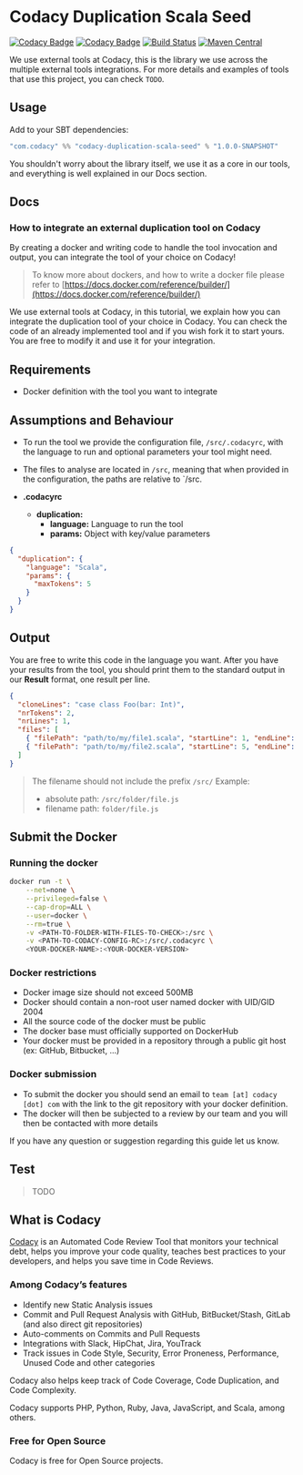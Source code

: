 # Codacy Duplication Scala Seed

[![Codacy Badge](https://api.codacy.com/project/badge/Grade/b85f7d351cd44a96ad95dbbff1305ccc)](https://www.codacy.com/gh/codacy/codacy-duplication-scala-seed?utm_source=github.com&amp;utm_medium=referral&amp;utm_content=codacy/codacy-duplication-scala-seed&amp;utm_campaign=Badge_Grade)
[![Codacy Badge](https://api.codacy.com/project/badge/Coverage/b85f7d351cd44a96ad95dbbff1305ccc)](https://www.codacy.com/gh/codacy/codacy-duplication-scala-seed?utm_source=github.com&utm_medium=referral&utm_content=codacy/codacy-duplication-scala-seed&utm_campaign=Badge_Coverage)
[![Build Status](https://circleci.com/gh/codacy/codacy-duplication-scala-seed.svg?style=shield&circle-token=:circle-token)](https://circleci.com/gh/codacy/codacy-duplication-scala-seed)
[![Maven Central](https://maven-badges.herokuapp.com/maven-central/com.codacy/codacy-duplication-scala-seed_2.12/badge.svg)](https://maven-badges.herokuapp.com/maven-central/com.codacy/codacy-duplication-scala-seed_2.12)

We use external tools at Codacy, this is the library we use across the multiple external tools integrations.
For more details and examples of tools that use this project, you can check
`TODO`.

## Usage

Add to your SBT dependencies:

```scala
"com.codacy" %% "codacy-duplication-scala-seed" % "1.0.0-SNAPSHOT"
```

You shouldn't worry about the library itself, we use it as a core in our tools,
and everything is well explained in our Docs section.

## Docs

### How to integrate an external duplication tool on Codacy

By creating a docker and writing code to handle the tool invocation and output,
you can integrate the tool of your choice on Codacy!

> To know more about dockers, and how to write a docker file please refer to [https://docs.docker.com/reference/builder/](https://docs.docker.com/reference/builder/)

We use external tools at Codacy, in this tutorial, we explain how you can integrate the duplication tool of your choice in Codacy.
You can check the code of an already implemented tool and if you wish fork it to start yours.
You are free to modify it and use it for your integration.

## Requirements

* Docker definition with the tool you want to integrate

## Assumptions and Behaviour

* To run the tool we provide the configuration file, `/src/.codacyrc`, with the language to run and optional parameters your tool might need.
* The files to analyse are located in `/src`, meaning that when provided in the configuration, the paths are relative to `/src.

* **.codacyrc**
  * **duplication:**
    * **language:** Language to run the tool
    * **params:** Object with key/value parameters

```json
{
  "duplication": {
    "language": "Scala",
    "params": {
      "maxTokens": 5
    }
  }
}
```

## Output

You are free to write this code in the language you want.
After you have your results from the tool, you should print them to the standard output in our **Result** format, one result per line.

```json
{
  "cloneLines": "case class Foo(bar: Int)",
  "nrTokens": 2,
  "nrLines": 1,
  "files": [
    { "filePath": "path/to/my/file1.scala", "startLine": 1, "endLine": 2 },
    { "filePath": "path/to/my/file2.scala", "startLine": 5, "endLine": 6 }
  ]
}
```

> The filename should not include the prefix `/src/`
> Example:
> * absolute path: `/src/folder/file.js`
> * filename path: `folder/file.js`

## Submit the Docker

### Running the docker

```sh
docker run -t \
    --net=none \
    --privileged=false \
    --cap-drop=ALL \
    --user=docker \
    --rm=true \
    -v <PATH-TO-FOLDER-WITH-FILES-TO-CHECK>:/src \
    -v <PATH-TO-CODACY-CONFIG-RC>:/src/.codacyrc \
    <YOUR-DOCKER-NAME>:<YOUR-DOCKER-VERSION>
```

### Docker restrictions

* Docker image size should not exceed 500MB
* Docker should contain a non-root user named docker with UID/GID 2004
* All the source code of the docker must be public
* The docker base must officially supported on DockerHub
* Your docker must be provided in a repository through a public git host (ex: GitHub, Bitbucket, ...)

### Docker submission

* To submit the docker you should send an email to `team [at] codacy [dot] com` with the link to the git repository with your docker definition.
* The docker will then be subjected to a review by our team and you will then be contacted with more details

If you have any question or suggestion regarding this guide let us know.

## Test

> TODO

## What is Codacy

[Codacy](https://www.codacy.com/) is an Automated Code Review Tool that monitors your technical debt, helps you improve your code quality, teaches best practices to your developers, and helps you save time in Code Reviews.

### Among Codacy’s features

* Identify new Static Analysis issues
* Commit and Pull Request Analysis with GitHub, BitBucket/Stash, GitLab (and also direct git repositories)
* Auto-comments on Commits and Pull Requests
* Integrations with Slack, HipChat, Jira, YouTrack
* Track issues in Code Style, Security, Error Proneness, Performance, Unused Code and other categories

Codacy also helps keep track of Code Coverage, Code Duplication, and Code Complexity.

Codacy supports PHP, Python, Ruby, Java, JavaScript, and Scala, among others.

### Free for Open Source

Codacy is free for Open Source projects.
